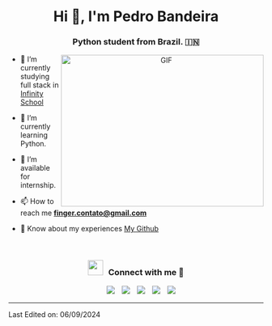 <h1 align="center">Hi 👋, I'm Pedro Bandeira </h1>
<h3 align="center">Python student from Brazil. &#127470;&#127475</h3>

<a target="_blank" align="center">
  <img align="right" top="500" height="300" width="400" alt="GIF" src="https://media.giphy.com/media/SWoSkN6DxTszqIKEqv/giphy.gif">
</a>

- 🔭 I’m currently studying full stack in <a href="https://infinityschool.com.br/" target="blank">Infinity School</a>

- 🌱 I’m currently learning Python.

- 🤝 I’m available for internship.

- 📫 How to reach me **finger.contato@gmail.com**

- 📄 Know about my experiences <a href="https://github.com/Finger03" target="blank">My Github</a>
<br/>
<h3 align="center" > <img src="https://media.giphy.com/media/iY8CRBdQXODJSCERIr/giphy.gif" width="30" height="30" style="margin-right: 10px;">Connect with me 🤝 </h3>

<p align="center">

 <div align="center"  class="icons-social" style="margin-left: 10px;">
        <a style="margin-left: 10px;"  target="_blank" href="https://www.linkedin.com/in/pedro-bandeira003/">
			<img src="https://img.icons8.com/doodle/40/000000/linkedin--v2.png"></a>
        <a style="margin-left: 10px;" target="_blank" href="https://github.com/Finger03">
		<img src="https://img.icons8.com/doodle/40/000000/github--v1.png"></a>
        <a style="margin-left: 10px;" target="_blank" href="https://instagram.com/pedrob03">
			<img src="https://img.icons8.com/doodle/40/000000/instagram-new--v2.png"></a>
		<a style="margin-left: 10px;" target="_blank" href="https://twitter.com/fingertv_">
			<img src="https://img.icons8.com/doodle/1x/twitter-squared--v2.png" ></a>
		<a style="margin-left: 10px;" target="_blank" href="https://www.youtube.com/@FINGEROFICIAL">
				<img src="https://img.icons8.com/doodle/1x/youtube--v2.png" ></a>
      </div>

</p>

---

Last Edited on: 06/09/2024